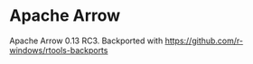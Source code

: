 # Apache Arrow

Apache Arrow 0.13 RC3. Backported with https://github.com/r-windows/rtools-backports

